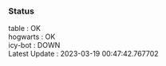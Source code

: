 ### Status


table : OK  
hogwarts : OK  
icy-bot : DOWN  
Latest Update : 2023-03-19 00:47:42.767702
